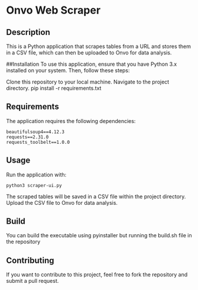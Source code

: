 # Onvo Web Scraper
## Description
This is a Python application that scrapes tables from a URL and stores them in a CSV file, which can then be uploaded to Onvo for data analysis.

##Installation
To use this application, ensure that you have Python 3.x installed on your system. Then, follow these steps:

Clone this repository to your local machine.
Navigate to the project directory.
pip install -r requirements.txt

## Requirements
The application requires the following dependencies:

```
beautifulsoup4==4.12.3
requests==2.31.0
requests_toolbelt==1.0.0
```

## Usage
Run the application with:
```
python3 scraper-ui.py
```

The scraped tables will be saved in a CSV file within the project directory.
Upload the CSV file to Onvo for data analysis.

## Build

You can build the executable using pyinstaller but running the build.sh file in the repository

## Contributing
If you want to contribute to this project, feel free to fork the repository and submit a pull request.
